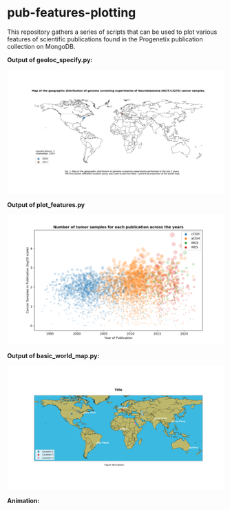 # pub-features-plotting

This repository gathers a series of scripts that can be used to plot various features of scientific publications found in the Progenetix publication collection on MongoDB. 

__Output of geoloc_specify.py:__

![alt text](images/geoloc_specify.png)

__Output of plot_features.py__

![alt text](images/publication_features.png)

__Output of basic_world_map.py:__

![alt text](images/basic_world_map.png)

__Animation:__
